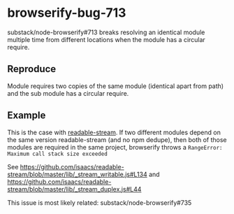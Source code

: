 browserify-bug-713
==================

substack/node-browserify#713 breaks resolving an identical module multiple time from different locations when the module
has a circular require.

## Reproduce

Module requires two copies of the same module (identical apart from path) and the sub module has a circular require.

## Example

This is the case with [readable-stream](https://github.com/isaacs/readable-stream). If two different modules depend on
the same version readable-stream (and no npm dedupe), then both of those modules are required in the same project,
browserify throws a `RangeError: Maximum call stack size exceeded`

See https://github.com/isaacs/readable-stream/blob/master/lib/_stream_writable.js#L134
and https://github.com/isaacs/readable-stream/blob/master/lib/_stream_duplex.js#L44

This issue is most likely related: substack/node-browserify#735
